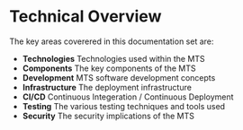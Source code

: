 # Technical Overview

The key areas coverered in this documentation set are:

* **Technologies** Technologies used within the MTS
* **Components** The key components of the MTS
* **Development** MTS software development concepts
* **Infrastructure** The deployment infrastructure
* **CI/CD** Continuous Integeration / Continuous Deployment
* **Testing** The various testing techniques and tools used
* **Security** The security implications of the MTS
